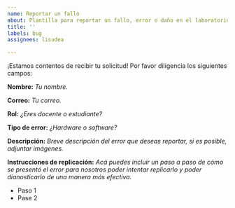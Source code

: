 ```yaml
---
name: Reportar un fallo
about: Plantilla para reportar un fallo, error o daño en el laboratorio de Telemática-
title: ''
labels: bug
assignees: lisudea

---
```


¡Estamos contentos de recibir tu solicitud! Por favor diligencia los siguientes campos:

**Nombre:** _Tu nombre._

**Correo:** _Tu correo._

**Rol:** _¿Eres docente o estudiante?_

**Tipo de error:** _¿Hardware o software?_

**Descripción:** _Breve descripción del error que deseas reportar, si es posible, adjuntar imágenes._

**Instrucciones de replicación:** _Acá puedes incluir un paso a paso de cómo se presentó el error para nosotros poder intentar replicarlo y poder dianosticarlo de una manera más efectiva._
- Paso 1
- Pase 2
